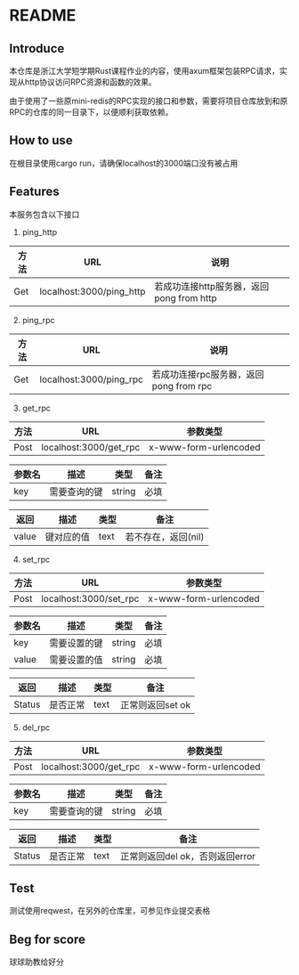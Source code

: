 # README

## Introduce

本仓库是浙江大学短学期Rust课程作业的内容，使用axum框架包装RPC请求，实现从http协议访问RPC资源和函数的效果。

由于使用了一些原mini-redis的RPC实现的接口和参数，需要将项目仓库放到和原RPC的仓库的同一目录下，以便顺利获取依赖。

## How to use

在根目录使用cargo run，请确保localhost的3000端口没有被占用

## Features

本服务包含以下接口

1. ping_http 

| 方法  | URL                      | 说明                            |
| --- | ------------------------ | ----------------------------- |
| Get | localhost:3000/ping_http | 若成功连接http服务器，返回pong from http |

2. ping_rpc

| 方法  | URL                     | 说明                          |
| --- | ----------------------- | --------------------------- |
| Get | localhost:3000/ping_rpc | 若成功连接rpc服务器，返回pong from rpc |

3. get_rpc

| 方法   | URL                    | 参数类型                  |
| ---- | ---------------------- | --------------------- |
| Post | localhost:3000/get_rpc | x-www-form-urlencoded |

| 参数名 | 描述     | 类型     | 备注  |
| --- | ------ | ------ | --- |
| key | 需要查询的键 | string | 必填  |

| 返回    | 描述    | 类型   | 备注           |
| ----- | ----- | ---- | ------------ |
| value | 键对应的值 | text | 若不存在，返回(nil) |

4. set_rpc

| 方法   | URL                    | 参数类型                  |
| ---- | ---------------------- | --------------------- |
| Post | localhost:3000/set_rpc | x-www-form-urlencoded |

| 参数名   | 描述     | 类型     | 备注  |
| ----- | ------ | ------ | --- |
| key   | 需要设置的键 | string | 必填  |
| value | 需要设置的值 | string | 必填  |

| 返回     | 描述   | 类型   | 备注          |
| ------ | ---- | ---- | ----------- |
| Status | 是否正常 | text | 正常则返回set ok |

5. del_rpc

| 方法   | URL                    | 参数类型                  |
| ---- | ---------------------- | --------------------- |
| Post | localhost:3000/get_rpc | x-www-form-urlencoded |

| 参数名 | 描述     | 类型     | 备注  |
| --- | ------ | ------ | --- |
| key | 需要查询的键 | string | 必填  |

| 返回     | 描述   | 类型   | 备注                    |
| ------ | ---- | ---- | --------------------- |
| Status | 是否正常 | text | 正常则返回del ok，否则返回error |

## Test

测试使用reqwest，在另外的仓库里，可参见作业提交表格



## Beg for score

球球助教给好分

